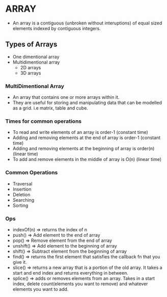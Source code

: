# ARRAY
- An array is a contiguous (unbroken without interuptions) of equal sized elements indexed by contiguous integers.

## Types of Arrays
- One dimentional array
- Multidimentional array
    - 2D arrays
    - 3D arrays
   
### MultiDimentional Array
- An array that contains one or more arrays within it.  
- They are useful for storing and manipulating data that can be modelled as a grid. i.e matrix, table and cube.

### Times for common operations
- To read and write elements of an array is order-1 (constant time)
- Adding and removing elements at the end of array is order-1 (constant time)
- Adding and removing elements at the beginning of array is order(n) (linear time)
- To add and remove elements in the middle of array is O(n) (linear time)

### Common Operations

- Traversal
- Insertion
- Deletion
- Searching
- Sorting

### Ops
- indexOf(n) => returns the index of n
- push() => Add element to the end of array
- pop() => Remove element from the end of array
- unshift() => Add element to the beginning of array
- shift() => Subtract element from the beginning of array
- find() => returns the first element that satisfies the callback fn that you give it.
- slice() => returns a new array that is a portion of the old array. It takes a start and end index and returns everything in between.
- splice() => adds or removes elements from an array. Takes in a start index, delete count(elements you want to remove) and whatever elements you want to add.